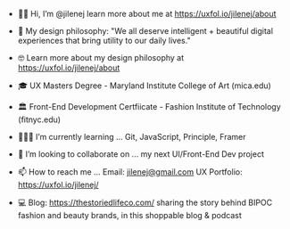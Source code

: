 - 👋🏾 Hi, I’m @jilenej learn more about me at https://uxfol.io/jilenej/about

- 🎨 My design philosophy: "We all deserve intelligent + beautiful digital experiences that bring utility to our daily lives." 

- 🤓 Learn more about my design philosophy at https://uxfol.io/jilenej/about 

- 🎓 UX Masters Degree - Maryland Institute College of Art (mica.edu) 

- 🏛 Front-End Development Certfiicate - Fashion Institute of Technology (fitnyc.edu)

- 👩🏾‍💻 I’m currently learning ... Git, JavaScript, Principle, Framer

- 🤝 I’m looking to collaborate on ... my next UI/Front-End Dev project

- 📫 How to reach me ... Email: jilenej@gmail.com UX Portfolio: https://uxfol.io/jilenej/

- 💻 Blog: https://thestoriedlifeco.com/ sharing the story behind BIPOC fashion and beauty brands, in this shoppable blog & podcast

<!---
jilenej/jilenej is a ✨ special ✨ repository because its `README.md` (this file) appears on your GitHub profile.
You can click the Preview link to take a look at your changes.
--->
